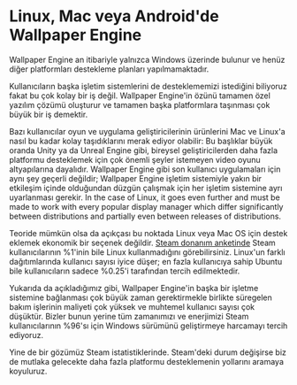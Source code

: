 # Linux, Mac veya Android'de Wallpaper Engine

Wallpaper Engine an itibariyle yalnızca Windows üzerinde bulunur ve henüz diğer platformları destekleme planları yapılmamaktadır.

Kullanıcıların başka işletim sistemlerini de desteklememizi istediğini biliyoruz fakat bu çok kolay bir iş değil. Wallpaper Engine'in özünü tamamen özel yazılım çözümü oluşturur ve tamamen başka platformlara taşınması çok büyük bir iş demektir.

Bazı kullanıcılar oyun ve uygulama geliştiricilerinin ürünlerini Mac ve Linux'a nasıl bu kadar kolay taşıdıklarını merak ediyor olabilir: Bu başlıklar büyük oranda Unity ya da Unreal Engine gibi, bireysel geliştiricilerden daha fazla platformu desteklemek için çok önemli şeyler istemeyen video oyunu altyapılarına dayalıdır. Wallpaper Engine gibi son kullanıcı uygulamaları için aynı şey geçerli değildir; Wallpaper Engine işletim sistemiyle yakın bir etkileşim içinde olduğundan düzgün çalışmak için her işletim sistemine ayrı uyarlanması gerekir. In the case of Linux, it goes even further and must be made to work with every popular display manager which differ significantly between distributions and partially even between releases of distributions.

Teoride mümkün olsa da açıkçası bu noktada Linux veya Mac OS için destek eklemek ekonomik bir seçenek değildir. [Steam donanım anketinde](https://store.steampowered.com/hwsurvey) Steam kullanıcılarının %1'inin bile Linux kullanmadığını görebilirsiniz. Linux'un farklı dağıtımlarında kullanıcı sayısı iyice düşer; en fazla kullanıcıya sahip Ubuntu bile kullanıcıların sadece %0.25'i tarafından tercih edilmektedir.

Yukarıda da açıkladığımız gibi, Wallpaper Engine'in başka bir işletme sistemine bağlanması çok büyük zaman gerektirmekle birlikte süregelen bakım işlerinin maliyeti çok yüksek ve muhtemel kullanıcı sayısı çok düşüktür. Bizler bunun yerine tüm zamanımızı ve enerjimizi Steam kullanıcılarının %96'sı için Windows sürümünü geliştirmeye harcamayı tercih ediyoruz.

Yine de bir gözümüz Steam istatistiklerinde. Steam'deki durum değişirse biz de mutlaka gelecekte daha fazla platformu desteklemenin yollarını aramaya koyuluruz. 